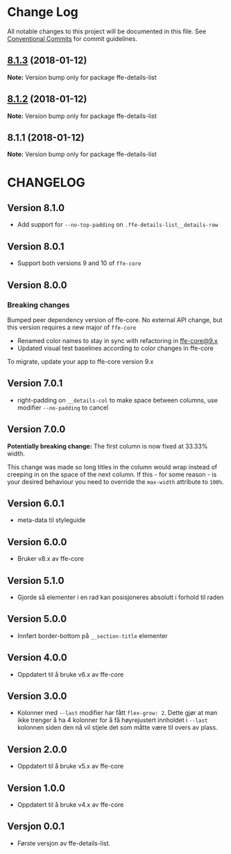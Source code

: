 # Change Log

All notable changes to this project will be documented in this file.
See [Conventional Commits](https://conventionalcommits.org) for commit guidelines.

<a name="8.1.3"></a>

## [8.1.3](***REMOVED***) (2018-01-12)

**Note:** Version bump only for package ffe-details-list

<a name="8.1.2"></a>

## [8.1.2](***REMOVED***) (2018-01-12)

**Note:** Version bump only for package ffe-details-list

<a name="8.1.1"></a>

## 8.1.1 (2018-01-12)

**Note:** Version bump only for package ffe-details-list

# CHANGELOG

## Version 8.1.0

* Add support for `--no-top-padding` on `.ffe-details-list__details-row`

## Version 8.0.1

* Support both versions 9 and 10 of `ffe-core`

## Version 8.0.0

### Breaking changes

Bumped peer dependency version of ffe-core. No external API change, but this version requires a new major of `ffe-core`

* Renamed color names to stay in sync with refactoring in ffe-core@9.x
* Updated visual test baselines according to color changes in ffe-core

To migrate, update your app to ffe-core version 9.x

## Version 7.0.1

* right-padding on `__details-col` to make space between columns, use modifier `--no-padding` to cancel

## Version 7.0.0

**Potentially breaking change:** The first column is now fixed at 33.33% width.

This change was made so long titles in the column would wrap instead of creeping
in on the space of the next column. If this - for some reason - is your desired
behaviour you need to override the `max-width` attribute to `100%`.

## Version 6.0.1

* meta-data til styleguide

## Version 6.0.0

* Bruker v8.x av ffe-core

## Version 5.1.0

* Gjorde så elementer i en rad kan posisjoneres absolutt i forhold til raden

## Version 5.0.0

* Innført border-bottom på `__section-title` elementer

## Version 4.0.0

* Oppdatert til å bruke v6.x av ffe-core

## Version 3.0.0

* Kolonner med `--last` modifier har fått `flex-grow: 2`. Dette gjør at man ikke trenger å ha 4 kolonner for å få høyrejustert innholdet i `--last` kolonnen siden den nå vil stjele det som måtte være til overs av plass.

## Version 2.0.0

* Oppdatert til å bruke v5.x av ffe-core

## Version 1.0.0

* Oppdatert til å bruke v4.x av ffe-core

## Versjon 0.0.1

* Første versjon av ffe-details-list.
